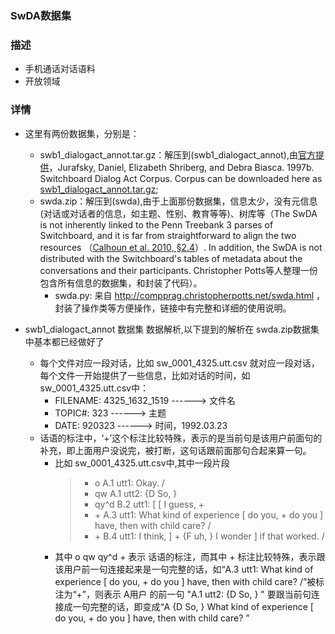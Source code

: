 ### SwDA数据集

### 描述
- 手机通话对话语料
- 开放领域

### 详情
- 这里有两份数据集，分别是：
    - swb1_dialogact_annot.tar.gz：解压到(swb1_dialogact_annot),由[官方提供](http://web.stanford.edu/~jurafsky/ws97/)，Jurafsky, Daniel, Elizabeth Shriberg, and Debra Biasca. 1997b. Switchboard Dialog Act Corpus. Corpus can be downloaded here as [swb1_dialogact_annot.tar.gz](http://web.stanford.edu/~jurafsky/swb1_dialogact_annot.tar.gz);
    - swda.zip：解压到(swda),由于上面那份数据集，信息太少，没有元信息(对话或对话者的信息，如主题、性别、教育等等)、树库等（The SwDA is not inherently linked to the Penn Treebank 3 parses of Switchboard, and it is far from straightforward to align the two resources （[Calhoun et al. 2010, §2.4](http://compprag.christopherpotts.net/bibliography.html#NXT-Switchboard)）. In addition, the SwDA is not distributed with the Switchboard's tables of metadata about the conversations and their participants. Christopher Potts等人整理一份包含所有信息的数据集，和封装了代码）。
        - swda.py: 来自 http://compprag.christopherpotts.net/swda.html ，封装了操作类等方便操作，链接中有完整和详细的使用说明。

- swb1_dialogact_annot 数据集 数据解析,以下提到的解析在 swda.zip数据集中基本都已经做好了
    - 每个文件对应一段对话，比如 sw_0001_4325.utt.csv 就对应一段对话，每个文件一开始提供了一些信息，比如对话的时间，如sw_0001_4325.utt.csv中：
        - FILENAME:	4325_1632_1519   ------>   文件名
        - TOPIC#:	323              ------>   主题
        - DATE:		920323           ------>   时间，1992.03.23
    - 话语的标注中，‘+’这个标注比较特殊，表示的是当前句是该用户前面句的补充，即上面用户没说完，被打断，这句话跟前面那句合起来算一句。
        - 比如 sw_0001_4325.utt.csv中,其中一段片段 
            > - o          A.1 utt1: Okay.  /
            > - qw         A.1 utt2: {D So, }   
            > - qy^d       B.2 utt1: [ [ I guess, +   
            > - \+          A.3 utt1: What kind of experience \[ do you, + do you \] have, then with child care? /  
            > - \+          B.4 utt1: I think, ] + {F uh, } I wonder ] if that worked. /  
        -  其中 o qw qy^d + 表示 话语的标注，而其中 + 标注比较特殊，表示跟该用户前一句连接起来是一句完整的话，如“A.3 utt1: What kind of experience \[ do you, + do you \] have, then with child care? /”被标注为“+”，则表示 A用户 的前一句 "A.1 utt2: {D So, } " 要跟当前句连接成一句完整的话，即变成“A  {D So, } What kind of experience \[ do you, + do you \] have, then with child care? ”
    
